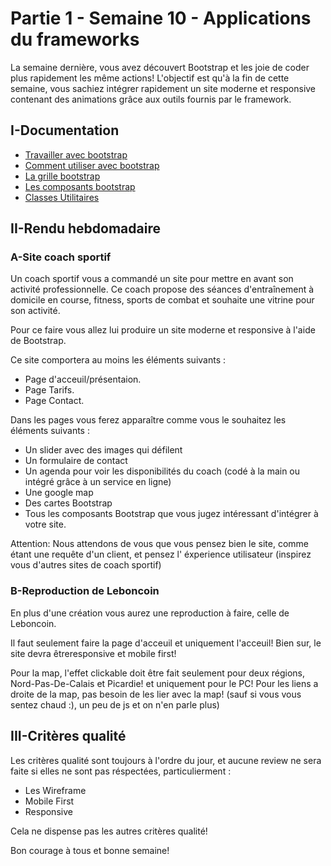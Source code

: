 # Partie 1 - Semaine 10 - Applications du frameworks

La semaine dernière, vous avez découvert Bootstrap et les joie de coder plus rapidement les même
actions! L'objectif est qu'à la fin de cette semaine, vous sachiez intégrer rapidement un site
moderne et responsive contenant des animations grâce aux outils fournis par le framework.

## I-Documentation

* [Travailler avec bootstrap](https://skillcode.fr/travailler-avec-bootstrap/)
* [Comment utiliser avec bootstrap](https://skillcode.fr/comment-utiliser-bootstrap/)
* [La grille bootstrap](https://skillcode.fr/le-positionnement-la-grille-bootstrap/)
* [Les composants bootstrap](https://skillcode.fr/les-composants-bootstrap/)
* [Classes Utilitaires](https://skillcode.fr/mise-en-forme-avancee-avec-les-classes-utilitaires-bootstrap/)

## II-Rendu hebdomadaire

### A-Site coach sportif

Un coach sportif vous a commandé un site pour mettre en avant son activité professionnelle. Ce coach propose des séances d'entraînement à domicile en course, fitness, sports de combat et souhaite une vitrine pour son activité.

Pour ce faire vous allez lui produire un site moderne et responsive à l'aide de Bootstrap.

Ce site comportera au moins les éléments suivants :

* Page d'acceuil/présentaion.
* Page Tarifs.
* Page Contact.

Dans les pages vous ferez apparaître comme vous le souhaitez les éléments suivants :

* Un slider avec des images qui défilent
* Un formulaire de contact
* Un agenda pour voir les disponibilités du coach (codé à la main ou intégré grâce à un service en ligne)
* Une google map
* Des cartes Bootstrap
* Tous les composants Bootstrap que vous jugez intéressant d'intégrer à votre site.

Attention: Nous attendons de vous que vous pensez bien le site, comme étant une requête d'un client, et pensez l' éxperience utilisateur (inspirez vous d'autres sites de coach sportif)

### B-Reproduction de Leboncoin

En plus d'une création vous aurez une reproduction à faire, celle de Leboncoin.

Il faut seulement faire la page d'acceuil et uniquement l'acceuil! Bien sur, le site devra êtreresponsive et mobile first!

Pour la map, l'effet clickable doit être fait seulement pour deux régions, Nord-Pas-De-Calais et Picardie! et uniquement pour le PC! Pour les liens a droite de la map, pas besoin de les lier avec la map! (sauf si vous vous sentez chaud :), un peu de js et on n'en parle plus)

## III-Critères qualité

Les critères qualité sont toujours à l'ordre du jour, et aucune review ne sera faite si elles ne sont pas réspectées, particulierment :

* Les Wireframe
* Mobile First
* Responsive

Cela ne dispense pas les autres critères qualité!

Bon courage à tous et bonne semaine!
 
 














